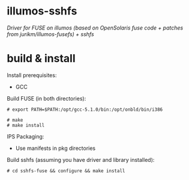 illumos-sshfs
==================

*Driver for FUSE on illumos (based on OpenSolaris fuse code + patches from jurikm/illumos-fusefs) + sshfs*

build & install
===============

Install prerequisites:
 - GCC

Build FUSE (in both directories):
``` 
# export PATH=$PATH:/opt/gcc-5.1.0/bin:/opt/onbld/bin/i386

# make
# make install
```
IPS Packaging:
 - Use manifests in pkg directories

Build sshfs (assuming you have driver and library installed):
``` 
# cd sshfs-fuse && configure && make install
```
